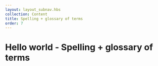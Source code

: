 ```yaml
---
layout: layout_subnav.hbs
collection: Content
title: Spelling + glossary of terms
order: 7
---
```


# Hello world - Spelling + glossary of terms
